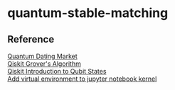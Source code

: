 # quantum-stable-matching

## Reference

[Quantum Dating Market](https://arxiv.org/abs/1003.1153)  
[Qiskit Grover's Algorithm](https://qiskit.org/textbook/ch-algorithms/grover.html)  
[Qiskit Introduction to Qubit States](https://qiskit.org/textbook/ch-states/representing-qubit-states.html)  
[Add virtual environment to jupyter notebook kernel](https://towardsdatascience.com/creating-and-using-virtual-environment-on-jupyter-notebook-with-python-db3f5afdd56a)
